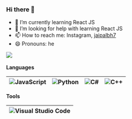 ### Hi there 👋

- 🌱 I’m currently learning React JS
- 🤔 I’m looking for help with learning React JS
- 📫 How to reach me: Instagram, [jaipalbh7](https://www.instagram.com/jaipalbh7/)
- 😄 Pronouns: he

![](https://visitor-badge.glitch.me/badge?page_id=BhJaipal) 

**Languages**

| ![JavaScript](https://img.shields.io/badge/--F7DF1E?logo=javascript&logoColor=000) | ![Python](https://img.shields.io/badge/--blue?logo=python&logoColor=F7DF1E) | ![C#](https://img.shields.io/badge/--fff?logo=csharp&logoColor=70f&style=plastic) | ![C++](https://img.shields.io/badge/--ff9?logo=cplusplus&logoColor=05f&style=plastic) |  
| -- | -- | -- | -- |

**Tools**

| ![Visual Studio Code](https://img.shields.io/badge/V_S_Code-007ACC?logo=visual%20studio%20code&logoColor=3f3f8f) |
| -- |
